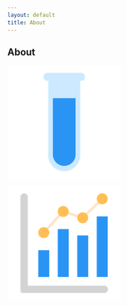 ```yaml
---
layout: default
title: About
---
```


## About

![icon](/images/test-tube.png)

![](/images/statistics-graph.png)

